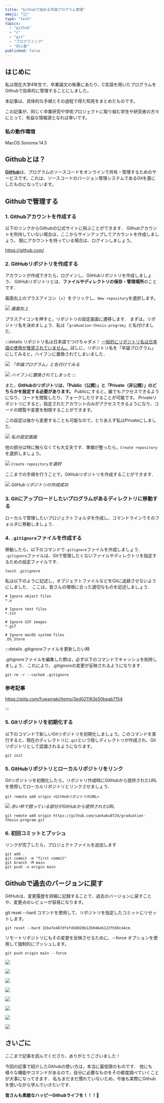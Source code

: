 ```yaml
---
title: "Githubで始める卒論プログラム管理"
emoji: "🧑‍💻"
type: "tech"
topics:
  - "github"
  - "c"
  - "git"
  - "プログラミング"
  - "初心者"
published: false
---
```


## はじめに

私は現在大学4年生で、卒業論文の執筆にあたり、C言語を用いたプログラムをGithubで効率的に管理することにしました。

本記事は、具体的な手順とその過程で得た知見をまとめたものです。

この記事が、同じく卒業研究や学術プロジェクトに取り組む学生や研究者の方々にとって、有益な情報源となれば幸いです。

### 私の動作環境

MacOS Sonoma 14.5

## Githubとは？

[**GitHub**](https://github.co.jp/)は、プログラムのソースコードをオンラインで共有・管理するためのサービスです。これは、ソースコードのバージョン管理システムであるGitを基にしたものになっています。

## Githubで管理する

### 1. Githubアカウントを作成する

以下のリンクからGithubの公式サイトに飛ぶことができます．
Githubアカウントを所持していない場合は，ここからサインアップしてアカウントを作成しましょう。
既にアカウントを持っている場合は、ログインしましょう。

https://github.com/

### 2. GitHubリポジトリを作成する

アカウントが作成できたら，ログインし、GitHubリポジトリを作成しましょう．
GitHubリポジトリとは、**ファイルやディレクトリの保存・管理場所**のことです．

画面右上のプラスアイコン（+）をクリックし、`New repository`を選択します。

![](/images/sankaku24/1.png)
*画面右上*

プラスアイコンを押すと，リポジトリの設定画面に遷移します．
まずは，リポジトリ名を決めましょう．私は「`graduation-thesis-program`」と名付けました．

:::details リポジトリ名は日本語でつけちゃダメ！
[一般的にリポジトリ名は日本語の使用が推奨されていません。](https://webooker.info/2015/06/git-repository-name-rule/)
試しに，リポジトリ名を「卒論プログラム」にしてみると，ハイフンに置換されてしまいました．

![](/images/sankaku24/3.png)
*「卒論プログラム」と名付けてみる*

![](/images/sankaku24/4.png)
*ハイフンに置換されてしまった*
:::

また，**GitHubのリポジトリは、「Public（公開）」と「Private（非公開）」のどちらかを設定する必要があります。**
Publicにすると，誰でもアクセスできるようになり、コードを閲覧したり、フォークしたりすることが可能です。
Privateリポジトリにすると，指定されたアカウントのみがアクセスできるようになり、コードの閲覧や変更を制限することができます。

この設定は後から変更することも可能なので，とりあえず私はPrivateにしました．

![](/images/sankaku24/2.png)
*私の設定画面*

他の部分は特に触らなくても大丈夫です．準備が整ったら，`Create repository`を選択しましょう。

![](/images/sankaku24/5.png)
*`Create repository`を選択*

ここまでの手順を行うことで，GitHubリポジトリを作成することができます．

![](/images/sankaku24/6.png)
*GitHubリポジトリの作成成功*

### 3. Gitにアップロードしたいプログラムがあるディレクトリに移動する

ローカルで管理したいプロジェクトフォルダを作成し、コマンドラインでそのフォルダに移動しましょう．

### 4. `.gitignore`ファイルを作成する

移動したら，以下のコマンドで`.gitignore`ファイルを作成しましょう．
`.gitignore`ファイルは、Gitで管理したくないファイルやディレクトリを指定するための設定ファイルです．

```
touch .gitignore
```

私は以下のように記述し，オブジェクトファイルなどをGitに追跡させないようにしました．
ここは，皆さんの環境に合った適切なものを記述しましょう．

```.gitignore:私の.gitignore
# Ignore object files
*.o

# Ignore text files
*.txt

# Ignore GIF images
*.gif

# Ignore macOS system files
.DS_Store
```

:::details .gitignoreファイルを更新したい時

.gitignoreファイルを編集した際は，必ず以下のコマンドでキャッシュを削除しましょう．
これにより，.gitignoreの変更が反映されるようになります．

```
git rm -r --cached .gitignore
```

### 参考記事

https://qiita.com/fuwamaki/items/3ed021163e50beab7154

:::

### 5. Gitリポジトリを初期化する

以下のコマンドで新しいGitリポジトリを初期化しましょう。このコマンドを実行すると、現在のディレクトリに`.git`という隠しディレクトリが作成され、Gitリポジトリとして認識されるようになります。

```
git init
```

### 5. GitHubリポジトリとローカルリポジトリをリンク

Gitリポジトリを初期化したら，リポジトリ作成時にGitHubから提供されたURLを使用してローカルリポジトリとリンクさせましょう．

```
git remote add origin <GitHubリポジトリのURL>
```

![](/images/sankaku24/15.png)
*赤い枠で囲っている部分がGitHubから提供されたURL*

```:私の場合
git remote add origin https://github.com/sankaku0724/graduation-thesis-program.git
```

### 6. 初回コミットとプッシュ

リンクが完了したら，プロジェクトファイルを追加します









```
git add .
git commit -m "first commit"
git branch -M main
git push -u origin main
```


## Githubで過去のバージョンに戻す

GitHubは、変更履歴を詳細に記録することで、過去のバージョンに戻すことや、変更点のレビューが容易になります。

git reset --hard コマンドを使用して、リポジトリを指定したコミットにリセットします。
```
git reset --hard 32be7e487dfef458020b12b946e6122fb50c44cm
```

リモートリポジトリにもその変更を反映させるために、--force オプションを使用して強制的にプッシュします。
```
git push origin main --force
```


![](/images/sankaku24/7.png)

![](/images/sankaku24/8.png)

![](/images/sankaku24/9.png)

![](/images/sankaku24/10.png)

![](/images/sankaku24/11.png)

![](/images/sankaku24/12.png)

![](/images/sankaku24/13.png)

![](/images/sankaku24/14.png)






## さいごに

ここまで記事を読んでくださり、ありがとうございました！

今回の記事で紹介したGithubの使い方は，本当に最低限のものです．
他にも様々な機能やコマンドがあるので，自分に必要なものをその都度調べていくことが大事になってきます．
私もまだまだ慣れていないため，今後も実際にGithubを使いながら学んでいきたいです．

**皆さんも素敵なハッピーGithubライフを！！！🌸**
